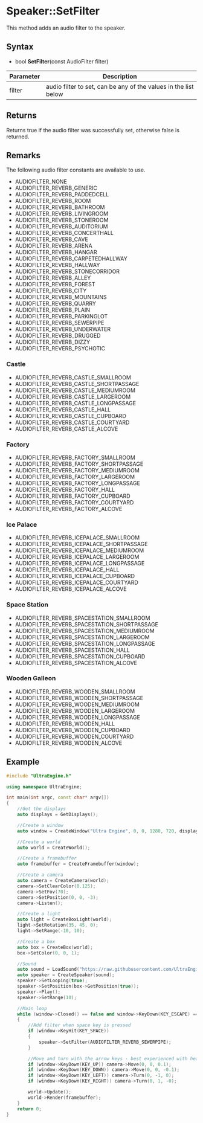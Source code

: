 # Speaker::SetFilter

This method adds an audio filter to the speaker.

## Syntax

- bool **SetFilter**(const AudioFilter filter)

| Parameter | Description |
|---|---|
| filter | audio filter to set, can be any of the values in the list below |

## Returns

Returns true if the audio filter was successfully set, otherwise false is returned.

## Remarks

The following audio filter constants are available to use.

- AUDIOFILTER_NONE
- AUDIOFILTER_REVERB_GENERIC
- AUDIOFILTER_REVERB_PADDEDCELL
- AUDIOFILTER_REVERB_ROOM
- AUDIOFILTER_REVERB_BATHROOM
- AUDIOFILTER_REVERB_LIVINGROOM
- AUDIOFILTER_REVERB_STONEROOM
- AUDIOFILTER_REVERB_AUDITORIUM
- AUDIOFILTER_REVERB_CONCERTHALL
- AUDIOFILTER_REVERB_CAVE
- AUDIOFILTER_REVERB_ARENA
- AUDIOFILTER_REVERB_HANGAR
- AUDIOFILTER_REVERB_CARPETEDHALLWAY
- AUDIOFILTER_REVERB_HALLWAY
- AUDIOFILTER_REVERB_STONECORRIDOR
- AUDIOFILTER_REVERB_ALLEY
- AUDIOFILTER_REVERB_FOREST
- AUDIOFILTER_REVERB_CITY
- AUDIOFILTER_REVERB_MOUNTAINS
- AUDIOFILTER_REVERB_QUARRY
- AUDIOFILTER_REVERB_PLAIN
- AUDIOFILTER_REVERB_PARKINGLOT
- AUDIOFILTER_REVERB_SEWERPIPE
- AUDIOFILTER_REVERB_UNDERWATER
- AUDIOFILTER_REVERB_DRUGGED
- AUDIOFILTER_REVERB_DIZZY
- AUDIOFILTER_REVERB_PSYCHOTIC

### Castle
- AUDIOFILTER_REVERB_CASTLE_SMALLROOM
- AUDIOFILTER_REVERB_CASTLE_SHORTPASSAGE
- AUDIOFILTER_REVERB_CASTLE_MEDIUMROOM
- AUDIOFILTER_REVERB_CASTLE_LARGEROOM
- AUDIOFILTER_REVERB_CASTLE_LONGPASSAGE
- AUDIOFILTER_REVERB_CASTLE_HALL
- AUDIOFILTER_REVERB_CASTLE_CUPBOARD
- AUDIOFILTER_REVERB_CASTLE_COURTYARD
- AUDIOFILTER_REVERB_CASTLE_ALCOVE

### Factory
- AUDIOFILTER_REVERB_FACTORY_SMALLROOM
- AUDIOFILTER_REVERB_FACTORY_SHORTPASSAGE
- AUDIOFILTER_REVERB_FACTORY_MEDIUMROOM
- AUDIOFILTER_REVERB_FACTORY_LARGEROOM
- AUDIOFILTER_REVERB_FACTORY_LONGPASSAGE
- AUDIOFILTER_REVERB_FACTORY_HALL
- AUDIOFILTER_REVERB_FACTORY_CUPBOARD
- AUDIOFILTER_REVERB_FACTORY_COURTYARD
- AUDIOFILTER_REVERB_FACTORY_ALCOVE

### Ice Palace
- AUDIOFILTER_REVERB_ICEPALACE_SMALLROOM
- AUDIOFILTER_REVERB_ICEPALACE_SHORTPASSAGE
- AUDIOFILTER_REVERB_ICEPALACE_MEDIUMROOM
- AUDIOFILTER_REVERB_ICEPALACE_LARGEROOM
- AUDIOFILTER_REVERB_ICEPALACE_LONGPASSAGE
- AUDIOFILTER_REVERB_ICEPALACE_HALL
- AUDIOFILTER_REVERB_ICEPALACE_CUPBOARD
- AUDIOFILTER_REVERB_ICEPALACE_COURTYARD
- AUDIOFILTER_REVERB_ICEPALACE_ALCOVE

### Space Station
- AUDIOFILTER_REVERB_SPACESTATION_SMALLROOM
- AUDIOFILTER_REVERB_SPACESTATION_SHORTPASSAGE
- AUDIOFILTER_REVERB_SPACESTATION_MEDIUMROOM
- AUDIOFILTER_REVERB_SPACESTATION_LARGEROOM
- AUDIOFILTER_REVERB_SPACESTATION_LONGPASSAGE
- AUDIOFILTER_REVERB_SPACESTATION_HALL
- AUDIOFILTER_REVERB_SPACESTATION_CUPBOARD
- AUDIOFILTER_REVERB_SPACESTATION_ALCOVE

### Wooden Galleon
- AUDIOFILTER_REVERB_WOODEN_SMALLROOM
- AUDIOFILTER_REVERB_WOODEN_SHORTPASSAGE
- AUDIOFILTER_REVERB_WOODEN_MEDIUMROOM
- AUDIOFILTER_REVERB_WOODEN_LARGEROOM
- AUDIOFILTER_REVERB_WOODEN_LONGPASSAGE
- AUDIOFILTER_REVERB_WOODEN_HALL
- AUDIOFILTER_REVERB_WOODEN_CUPBOARD
- AUDIOFILTER_REVERB_WOODEN_COURTYARD
- AUDIOFILTER_REVERB_WOODEN_ALCOVE

## Example

```c++
#include "UltraEngine.h"

using namespace UltraEngine;

int main(int argc, const char* argv[])
{
    //Get the displays
    auto displays = GetDisplays();

    //Create a window
    auto window = CreateWindow("Ultra Engine", 0, 0, 1280, 720, displays[0], WINDOW_CENTER | WINDOW_TITLEBAR);

    //Create a world
    auto world = CreateWorld();

    //Create a framebuffer
    auto framebuffer = CreateFramebuffer(window);

    //Create a camera
    auto camera = CreateCamera(world);
    camera->SetClearColor(0.125);
    camera->SetFov(70);
    camera->SetPosition(0, 0, -3);
    camera->Listen();

    //Create a light
    auto light = CreateBoxLight(world);
    light->SetRotation(35, 45, 0);
    light->SetRange(-10, 10);

    //Create a box
    auto box = CreateBox(world);
    box->SetColor(0, 0, 1);

    //Sound
    auto sound = LoadSound("https://raw.githubusercontent.com/UltraEngine/Documentation/master/Assets/Sound/notification.wav");
    auto speaker = CreateSpeaker(sound);
    speaker->SetLooping(true);
    speaker->SetPosition(box->GetPosition(true));
    speaker->Play();
    speaker->SetRange(10);

    //Main loop
    while (window->Closed() == false and window->KeyDown(KEY_ESCAPE) == false)
    {
        //Add filter when space key is pressed
        if (window->KeyHit(KEY_SPACE))
        { 
            speaker->SetFilter(AUDIOFILTER_REVERB_SEWERPIPE);
        }

        //Move and turn with the arrow keys - best experienced with headphones
        if (window->KeyDown(KEY_UP)) camera->Move(0, 0, 0.1);
        if (window->KeyDown(KEY_DOWN)) camera->Move(0, 0, -0.1);
        if (window->KeyDown(KEY_LEFT)) camera->Turn(0, -1, 0);
        if (window->KeyDown(KEY_RIGHT)) camera->Turn(0, 1, -0);

        world->Update();
        world->Render(framebuffer);
    }
    return 0;
}
```
